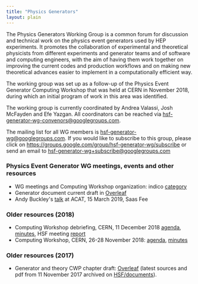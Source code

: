 ```yaml
---
title: "Physics Generators"
layout: plain
---
```


The Physics Generators Working Group is a common forum for discussion and
technical work on the physics event generators used by HEP experiments.
It promotes the collaboration of experimental and theoretical physicists
from different experiments and generator teams and of software and computing
engineers, with the aim of having them work together on improving the current
codes and production workflows and on making new theoretical advances
easier to implement in a computationally efficient way.

The working group was set up as a follow-up of the Physics Event Generator
Computing Workshop that was held at CERN in November 2018, during which
an initial program of work in this area was identified.

The working group is currently coordinated by Andrea Valassi,
Josh McFayden and Efe Yazgan.
All coordinators can be reached
via <hsf-generator-wg-convenors@googlegroups.com>.

The mailing list for all WG members is <hsf-generator-wg@googlegroups.com>.
If you would like to subscribe to this group,
please click on <https://groups.google.com/group/hsf-generator-wg/subscribe>
or send an email to [hsf-generator-wg+subscribe@googlegroups.com](mailto:hsf-generator-wg+subscribe@googlegroups.com)

### Physics Event Generator WG meetings, events and other resources

   * WG meetings and Computing Workshop organization:
indico [category](https://indico.cern.ch/category/8460)
   * Generator document current draft 
in [Overleaf](https://www.overleaf.com/1326158343ftxgrxxcspxg)
   * Andy Buckley's [talk](https://indico.cern.ch/event/708041/contributions/3308937) 
at ACAT, 15 March 2019, Saas Fee

### Older resources (2018)

   * Computing Workshop debriefing, CERN, 11 December 2018
[agenda](https://indico.cern.ch/event/778521),
[minutes](/organization/2018/12/11/generators.html),
HSF meeting [report](/organization/2018/12/13/coordination.html)
   * Computing Workshop, CERN, 26-28 November 2018: 
[agenda](https://indico.cern.ch/event/751693),
[minutes](/organization/2018/11/26/generators.html)

### Older resources (2017)

   * Generator and theory CWP chapter draft:
[Overleaf](https://www.overleaf.com/read/wyyybnvxyfyn)
(latest sources and pdf from 11 November 2017 archived
on [HSF/documents](https://github.com/HSF/documents/tree/master/CWP/papers/HSF-CWP-2017-11_generators)).

